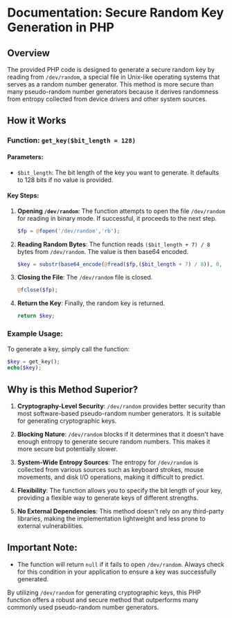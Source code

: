 # Documentation: Secure Random Key Generation in PHP

## Overview

The provided PHP code is designed to generate a secure random key by reading from `/dev/random`, a special file in Unix-like operating systems that serves as a random number generator. This method is more secure than many pseudo-random number generators because it derives randomness from entropy collected from device drivers and other system sources.

## How it Works

### Function: `get_key($bit_length = 128)`

#### Parameters:

- `$bit_length`: The bit length of the key you want to generate. It defaults to 128 bits if no value is provided.

#### Key Steps:

1. **Opening `/dev/random`**: The function attempts to open the file `/dev/random` for reading in binary mode. If successful, it proceeds to the next step.
    ```php
    $fp = @fopen('/dev/random','rb');
    ```
   
2. **Reading Random Bytes**: The function reads `($bit_length + 7) / 8` bytes from `/dev/random`. The value is then base64 encoded.
    ```php
    $key = substr(base64_encode(@fread($fp,($bit_length + 7) / 8)), 0, (($bit_length + 5) / 6)  - 2);
    ```

3. **Closing the File**: The `/dev/random` file is closed.
    ```php
    @fclose($fp);
    ```

4. **Return the Key**: Finally, the random key is returned.
    ```php
    return $key;
    ```

### Example Usage:

To generate a key, simply call the function:

```php
$key = get_key();
echo($key);
```

## Why is this Method Superior?

1. **Cryptography-Level Security**: `/dev/random` provides better security than most software-based pseudo-random number generators. It is suitable for generating cryptographic keys.
   
2. **Blocking Nature**: `/dev/random` blocks if it determines that it doesn't have enough entropy to generate secure random numbers. This makes it more secure but potentially slower. 

3. **System-Wide Entropy Sources**: The entropy for `/dev/random` is collected from various sources such as keyboard strokes, mouse movements, and disk I/O operations, making it difficult to predict.

4. **Flexibility**: The function allows you to specify the bit length of your key, providing a flexible way to generate keys of different strengths.

5. **No External Dependencies**: This method doesn't rely on any third-party libraries, making the implementation lightweight and less prone to external vulnerabilities.

## Important Note:

- The function will return `null` if it fails to open `/dev/random`. Always check for this condition in your application to ensure a key was successfully generated.

By utilizing `/dev/random` for generating cryptographic keys, this PHP function offers a robust and secure method that outperforms many commonly used pseudo-random number generators.
